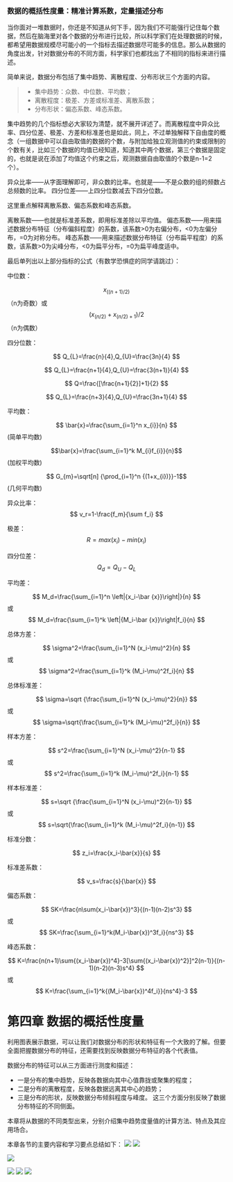 
### 数据的概括性度量：精准计算系数，定量描述分布

当你面对一堆数据时，你还是不知道从何下手，因为我们不可能强行记住每个数据，然后在脑海里对各个数据的分布进行比较，所以科学家们在处理数据的时候，都希望用数据规模尽可能小的一个指标去描述数据尽可能多的信息。那么从数据的角度出发，针对数据分布的不同方面，科学家们也都找出了不相同的指标来进行描述。

简单来说，数据分布包括了集中趋势、离散程度、分布形状三个方面的内容。
> * 集中趋势：众数、中位数、平均数；
> * 离散程度：极差、方差或标准差、离散系数；
> * 分布形状：偏态系数、峰态系数。

集中趋势的几个指标想必大家较为清楚，就不展开详述了。而离散程度中异众比率、四分位差、极差、方差和标准差也是如此，同上，不过单独解释下自由度的概念（一组数据中可以自由取值的数据的个数，与附加给独立观测值的约束或限制的个数有关，比如三个数据的均值已经知道，知道其中两个数据，第三个数据是固定的，也就是说在添加了均值这个约束之后，观测数据自由取值的个数是n-1=2个）。

异众比率——从字面理解即可，非众数的比率。也就是——不是众数的组的频数占总频数的比率。
四分位差——上四分位数减去下四分位数。

这里重点解释离散系数、偏态系数和峰态系数。

离散系数——也就是标准差系数，即用标准差除以平均值。
偏态系数——用来描述数据分布特征（分布偏斜程度）的系数，该系数>0为右偏分布，<0为左偏分布，=0为对称分布。
峰态系数——用来描述数据分布特征（分布扁平程度）的系数，该系数>0为尖峰分布，<0为扁平分布，=0为扁平峰度适中。

最后单列出以上部分指标的公式（有数学恐惧症的同学请跳过）：

中位数：

$$ x_{((n+1)/2)} $$（n为奇数）或 $$ (x_{(n/2)}+x_{(n/2)+1})/2 $$（n为偶数）

四分位数：

$$ Q_{L}=\frac{n}{4},Q_{U}=\frac{3n}{4} $$

$$ Q_{L}=\frac{n+1}{4},Q_{U}=\frac{3(n+1)}{4} $$

$$ Q=\frac{[\frac{n+1}{2}]+1}{2} $$

$$ Q_{L}=\frac{n+3}{4},Q_{U}=\frac{3n+1}{4} $$

平均数： 

$$ \bar{x}=\frac{\sum_{i=1}^n x_{i}}{n} $$(简单平均数)

$$\bar{x}=\frac{\sum_{i=1}^k M_{i}f_{i}}{n}$$(加权平均数)

$$ G_{m}=\sqrt[n] {\prod_{i=1}^n {(1+x_{i})}}-1$$(几何平均数)

异众比率：
$$ v_r=1-\frac{f_m}{\sum f_i}  $$

极差： 
$$ R=max(x_i)-min(x_i) $$

四分位差： 
$$ Q_d=Q_U-Q_L $$

平均差： 

$$ M_d=\frac{\sum_{i=1}^n \left|{x_i-\bar {x}}\right|}{n} $$ 或 $$ M_d=\frac{\sum_{i=1}^k \left|{M_i-\bar {x}}\right|f_i}{n} $$

总体方差： 

$$ \sigma^2=\frac{\sum_{i=1}^N (x_i-\mu)^2}{n} $$ 或 $$ \sigma^2=\frac{\sum_{i=1}^k (M_i-\mu)^2f_i}{n} $$

总体标准差：  

$$ \sigma=\sqrt {\frac{\sum_{i=1}^N (x_i-\mu)^2}{n}} $$ 或 $$ \sigma=\sqrt{\frac{\sum_{i=1}^k (M_i-\mu)^2f_i}{n}} $$

样本方差： 

$$ s^2=\frac{\sum_{i=1}^N (x_i-\mu)^2}{n-1} $$ 或 $$ s^2=\frac{\sum_{i=1}^k (M_i-\mu)^2f_i}{n-1} $$

样本标准差： 

$$ s=\sqrt {\frac{\sum_{i=1}^N (x_i-\mu)^2}{n-1}} $$ 或 $$ s=\sqrt{\frac{\sum_{i=1}^k (M_i-\mu)^2f_i}{n-1}} $$

标准分数： 

$$ z_i=\frac{x_i-\bar{x}}{s} $$

标准差系数： 

$$ v_s=\frac{s}{\bar{x}} $$

偏态系数： 

$$ SK=\frac{n\sum(x_i-\bar{x})^3}{(n-1)(n-2)s^3} $$或$$ SK=\frac{\sum_{i=1}^k(M_i-\bar{x})^3f_i}{ns^3} $$

峰态系数： 

$$ K=\frac{n(n+1)\sum{(x_i-\bar{x})^4}-3[\sum{(x_i-\bar{x})^2}]^2(n-1)}{(n-1)(n-2)(n-3)s^4} $$或$$ K=\frac{\sum_{i=1}^k{(M_i-\bar{x})^4f_i}}{ns^4}-3 $$



# 第四章 数据的概括性度量

利用图表展示数据，可以让我们对数据分布的形状和特征有一个大致的了解。但要全面把握数据分布的特征，还需要找到反映数据分布特征的各个代表值。

数据分布的特征可以从三方面进行测度和描述：
* 一是分布的集中趋势，反映各数据向其中心值靠拢或聚集的程度；
* 二是分布的离散程度，反映各数据远离其中心的趋势；
* 三是分布的形状，反映数据分布倾斜程度与峰度。
这三个方面分别反映了数据分布特征的不同侧面。

本章将从数据的不同类型出来，分别介绍集中趋势度量值的计算方法、特点及其应用场合。

本章各节的主要内容和学习要点总结如下：
![](/media/15898116522495.jpg)
![](/media/15898116664462.jpg)

![](/media/15898116822132.jpg)

![](/media/15896989697091.jpg)
![](/media/15896989953659.jpg)
![](/media/15896990156950.jpg)


